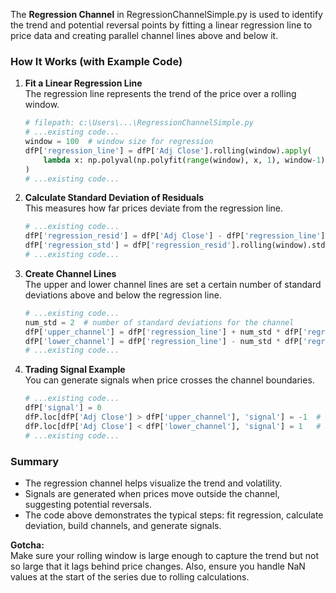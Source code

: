 The **Regression Channel** in RegressionChannelSimple.py is used to identify the trend and potential reversal points by fitting a linear regression line to price data and creating parallel channel lines above and below it.

### How It Works (with Example Code)

1. **Fit a Linear Regression Line**  
   The regression line represents the trend of the price over a rolling window.

   ````python
   # filepath: c:\Users\...\RegressionChannelSimple.py
   # ...existing code...
   window = 100  # window size for regression
   dfP['regression_line'] = dfP['Adj Close'].rolling(window).apply(
       lambda x: np.polyval(np.polyfit(range(window), x, 1), window-1)
   )
   # ...existing code...
   ````

2. **Calculate Standard Deviation of Residuals**  
   This measures how far prices deviate from the regression line.

   ````python
   # ...existing code...
   dfP['regression_resid'] = dfP['Adj Close'] - dfP['regression_line']
   dfP['regression_std'] = dfP['regression_resid'].rolling(window).std()
   # ...existing code...
   ````

3. **Create Channel Lines**  
   The upper and lower channel lines are set a certain number of standard deviations above and below the regression line.

   ````python
   # ...existing code...
   num_std = 2  # number of standard deviations for the channel
   dfP['upper_channel'] = dfP['regression_line'] + num_std * dfP['regression_std']
   dfP['lower_channel'] = dfP['regression_line'] - num_std * dfP['regression_std']
   # ...existing code...
   ````

4. **Trading Signal Example**  
   You can generate signals when price crosses the channel boundaries.

   ````python
   # ...existing code...
   dfP['signal'] = 0
   dfP.loc[dfP['Adj Close'] > dfP['upper_channel'], 'signal'] = -1  # Sell signal
   dfP.loc[dfP['Adj Close'] < dfP['lower_channel'], 'signal'] = 1   # Buy signal
   # ...existing code...
   ````

### Summary

- The regression channel helps visualize the trend and volatility.
- Signals are generated when prices move outside the channel, suggesting potential reversals.
- The code above demonstrates the typical steps: fit regression, calculate deviation, build channels, and generate signals.

**Gotcha:**  
Make sure your rolling window is large enough to capture the trend but not so large that it lags behind price changes. Also, ensure you handle NaN values at the start of the series due to rolling calculations.
